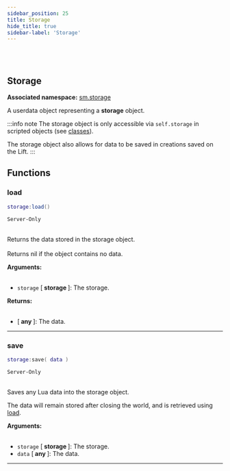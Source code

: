 ```yaml
---
sidebar_position: 25
title: Storage
hide_title: true
sidebar-label: 'Storage'
---
```


<br></br>

## Storage

**Associated namespace:** [sm.storage](/lua/Game-Script-Environment/Userdata/Storage)

A userdata object representing a <strong>storage</strong> object.

:::info note
The storage object is only accessible via <code>self.storage</code> in scripted objects (see [classes](/lua/Game-Script-Environment/Classes/CommonCallbacks)).

The storage object also allows for data to be saved in creations saved on the Lift.
:::

## Functions

### load

```lua
storage:load()
```
<code>Server-Only</code> <br></br>

Returns the data stored in the storage object. <br></br>
Returns nil if the object contains no data.

<strong>Arguments:</strong> <br></br>

- <code>storage</code> [<strong> storage </strong>]: The storage.

<strong>Returns:</strong> <br></br>

- [<strong> any </strong>]: The data.

---

### save

```lua
storage:save( data )
```
<code>Server-Only</code> <br></br>

Saves any Lua data into the storage object.

The data will remain stored after closing the world, and is retrieved using [load](#load).

<strong>Arguments:</strong> <br></br>

- <code>storage</code> [<strong> storage </strong>]: The storage.
- <code>data</code> [<strong> any </strong>]: The data.

---